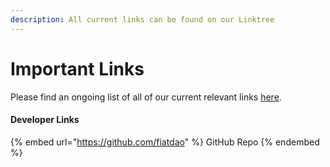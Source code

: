 ```yaml
---
description: All current links can be found on our Linktree
---
```


# Important Links

Please find an ongoing list of all of our current relevant links [here](https://linktr.ee/fiatdao).

#### Developer Links

{% embed url="https://github.com/fiatdao" %}
GitHub Repo
{% endembed %}

